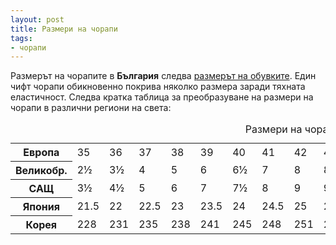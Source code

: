 ```yaml
---
layout: post
title: Размери на чорапи
tags:
- чорапи
---
```


Размерът на чорапите в **България** следва [размерът на обувките](/2010/11/obuvki.html). Един чифт чорапи обикновенно покрива няколко размера заради тяхната еластичност. Следва кратка таблица за преобразуване на размери на чорапи в различни региони на света:

<table class="razmeri"><caption>Размери на чорапи</caption><tbody>
<tr><th>Европа</th><td>35</td><td>36</td><td>37</td><td>38</td><td>39</td><td>40</td><td>41</td><td>42</td><td>43</td><td>44</td><td>45</td><td>46</td><td>47</td><td>48</td><td>49</td><td>50</td></tr>
<tr><th>Великобр.</th><td>2½</td><td>3½</td><td>4</td><td>5</td><td>6</td><td>6½</td><td>7</td><td>8</td><td>8½</td><td>9½</td><td>10</td><td>11</td><td>11½</td><td>12½</td><td>13</td><td>14</td></tr>
<tr><th>САЩ</th><td>3½</td><td>4½</td><td>5</td><td>6</td><td>7</td><td>7½</td><td>8</td><td>9</td><td>9½</td><td>10½</td><td>11</td><td>12</td><td>12½</td><td>13½</td><td>14</td><td>15</td></tr>
<tr><th>Япония</th><td>21.5</td><td>22</td><td>22.5</td><td>23</td><td>23.5</td><td>24</td><td>24.5</td><td>25</td><td>25.5</td><td>26</td><td>26.5</td><td>27.5</td><td>28.5</td><td>29.5</td><td>30.5</td><td>31.5</td></tr>
<tr><th>Корея</th><td>228</td><td>231</td><td>235</td><td>238</td><td>241</td><td>245</td><td>248</td><td>251</td><td>254</td><td>257</td><td>260</td><td>267</td><td>273</td><td>279</td><td>286</td><td>292</td></tr>
</tbody></table>

